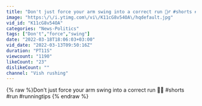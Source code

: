 ```yaml
---
title: "Don't just force your arm swing into a correct run 🏃‍♂️ #shorts #run #runningtips"
image: "https:\/\/i.ytimg.com\/vi\/K11cG8v54OA\/hqdefault.jpg"
vid_id: "K11cG8v54OA"
categories: "News-Politics"
tags: ["Don't","force","swing"]
date: "2022-03-18T18:06:03+03:00"
vid_date: "2022-03-13T09:50:16Z"
duration: "PT11S"
viewcount: "1190"
likeCount: "23"
dislikeCount: ""
channel: "Vish rushing"
---
```

{% raw %}Don't just force your arm swing into a correct run 🏃‍♂️ #shorts #run #runningtips {% endraw %}
